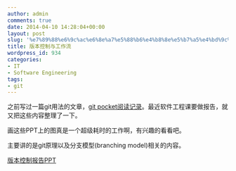 ```yaml
---
author: admin
comments: true
date: 2014-04-10 14:28:04+00:00
layout: post
slug: '%e7%89%88%e6%9c%ac%e6%8e%a7%e5%88%b6%e4%b8%8e%e5%b7%a5%e4%bd%9c%e6%b5%81'
title: 版本控制与工作流
wordpress_id: 934
categories:
- IT
- Software Engineering
tags:
- git
---
```


之前写过一篇git用法的文章，[git pocket阅读记录](http://wonderflow.info/archives/709)。最近软件工程课要做报告，就又把这些内容整理了一下。





画这些PPT上的图真是一个超级耗时的工作啊，有兴趣的看看吧。





主要讲的是git原理以及分支模型(branching model)相关的内容。





[版本控制报告PPT](https://wonderflow.info/images/2014-04-10-e78988e69cace68ea7e588b6e4b88ee5b7a5e4bd9ce6b581/版本控制报告.pdf)



